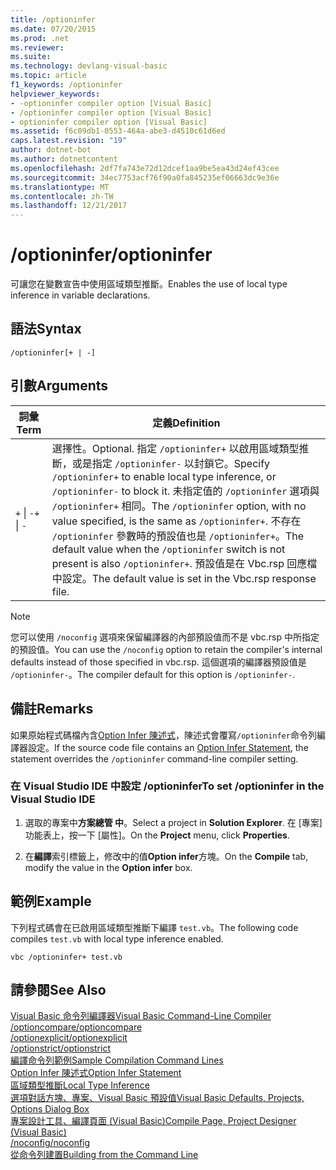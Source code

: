 ```yaml
---
title: /optioninfer
ms.date: 07/20/2015
ms.prod: .net
ms.reviewer: 
ms.suite: 
ms.technology: devlang-visual-basic
ms.topic: article
f1_keywords: /optioninfer
helpviewer_keywords:
- -optioninfer compiler option [Visual Basic]
- /optioninfer compiler option [Visual Basic]
- optioninfer compiler option [Visual Basic]
ms.assetid: f6c09db1-0553-464a-abe3-d4510c61d6ed
caps.latest.revision: "19"
author: dotnet-bot
ms.author: dotnetcontent
ms.openlocfilehash: 2df7fa743e72d12dcef1aa9be5ea43d24ef43cee
ms.sourcegitcommit: 34ec7753acf76f90a0fa845235ef06663dc9e36e
ms.translationtype: MT
ms.contentlocale: zh-TW
ms.lasthandoff: 12/21/2017
---
```

# <a name="optioninfer"></a><span data-ttu-id="8a92d-102">/optioninfer</span><span class="sxs-lookup"><span data-stu-id="8a92d-102">/optioninfer</span></span>
<span data-ttu-id="8a92d-103">可讓您在變數宣告中使用區域類型推斷。</span><span class="sxs-lookup"><span data-stu-id="8a92d-103">Enables the use of local type inference in variable declarations.</span></span>  
  
## <a name="syntax"></a><span data-ttu-id="8a92d-104">語法</span><span class="sxs-lookup"><span data-stu-id="8a92d-104">Syntax</span></span>  
  
```  
/optioninfer[+ | -]  
```  
  
## <a name="arguments"></a><span data-ttu-id="8a92d-105">引數</span><span class="sxs-lookup"><span data-stu-id="8a92d-105">Arguments</span></span>  
  
|<span data-ttu-id="8a92d-106">詞彙</span><span class="sxs-lookup"><span data-stu-id="8a92d-106">Term</span></span>|<span data-ttu-id="8a92d-107">定義</span><span class="sxs-lookup"><span data-stu-id="8a92d-107">Definition</span></span>|  
|---|---|  
|<span data-ttu-id="8a92d-108">`+` &#124; `-`</span><span class="sxs-lookup"><span data-stu-id="8a92d-108">`+` &#124; `-`</span></span>|<span data-ttu-id="8a92d-109">選擇性。</span><span class="sxs-lookup"><span data-stu-id="8a92d-109">Optional.</span></span> <span data-ttu-id="8a92d-110">指定 `/optioninfer+` 以啟用區域類型推斷，或是指定 `/optioninfer-` 以封鎖它。</span><span class="sxs-lookup"><span data-stu-id="8a92d-110">Specify `/optioninfer+` to enable local type inference, or `/optioninfer-` to block it.</span></span> <span data-ttu-id="8a92d-111">未指定值的 `/optioninfer` 選項與 `/optioninfer+` 相同。</span><span class="sxs-lookup"><span data-stu-id="8a92d-111">The `/optioninfer` option, with no value specified, is the same as `/optioninfer+`.</span></span> <span data-ttu-id="8a92d-112">不存在 `/optioninfer` 參數時的預設值也是 `/optioninfer+`。</span><span class="sxs-lookup"><span data-stu-id="8a92d-112">The default value when the `/optioninfer` switch is not present is also `/optioninfer+`.</span></span> <span data-ttu-id="8a92d-113">預設值是在 Vbc.rsp 回應檔中設定。</span><span class="sxs-lookup"><span data-stu-id="8a92d-113">The default value is set in the Vbc.rsp response file.</span></span>|  
  
> [!NOTE]
>  <span data-ttu-id="8a92d-114">您可以使用 `/noconfig` 選項來保留編譯器的內部預設值而不是 vbc.rsp 中所指定的預設值。</span><span class="sxs-lookup"><span data-stu-id="8a92d-114">You can use the `/noconfig` option to retain the compiler's internal defaults instead of those specified in vbc.rsp.</span></span> <span data-ttu-id="8a92d-115">這個選項的編譯器預設值是 `/optioninfer-`。</span><span class="sxs-lookup"><span data-stu-id="8a92d-115">The compiler default for this option is `/optioninfer-`.</span></span>  
  
## <a name="remarks"></a><span data-ttu-id="8a92d-116">備註</span><span class="sxs-lookup"><span data-stu-id="8a92d-116">Remarks</span></span>  
 <span data-ttu-id="8a92d-117">如果原始程式碼檔內含[Option Infer 陳述式](../../../visual-basic/language-reference/statements/option-infer-statement.md)，陳述式會覆寫`/optioninfer`命令列編譯器設定。</span><span class="sxs-lookup"><span data-stu-id="8a92d-117">If the source code file contains an [Option Infer Statement](../../../visual-basic/language-reference/statements/option-infer-statement.md), the statement overrides the `/optioninfer` command-line compiler setting.</span></span>  
  
### <a name="to-set-optioninfer-in-the-visual-studio-ide"></a><span data-ttu-id="8a92d-118">在 Visual Studio IDE 中設定 /optioninfer</span><span class="sxs-lookup"><span data-stu-id="8a92d-118">To set /optioninfer in the Visual Studio IDE</span></span>  
  
1.  <span data-ttu-id="8a92d-119">選取的專案中**方案總管 中**。</span><span class="sxs-lookup"><span data-stu-id="8a92d-119">Select a project in **Solution Explorer**.</span></span> <span data-ttu-id="8a92d-120">在 [專案] 功能表上，按一下 [屬性]。</span><span class="sxs-lookup"><span data-stu-id="8a92d-120">On the **Project** menu, click **Properties**.</span></span>  
  
2.  <span data-ttu-id="8a92d-121">在**編譯**索引標籤上，修改中的值**Option infer**方塊。</span><span class="sxs-lookup"><span data-stu-id="8a92d-121">On the **Compile** tab, modify the value in the **Option infer** box.</span></span>  
  
## <a name="example"></a><span data-ttu-id="8a92d-122">範例</span><span class="sxs-lookup"><span data-stu-id="8a92d-122">Example</span></span>  
 <span data-ttu-id="8a92d-123">下列程式碼會在已啟用區域類型推斷下編譯 `test.vb`。</span><span class="sxs-lookup"><span data-stu-id="8a92d-123">The following code compiles `test.vb` with local type inference enabled.</span></span>  
  
```  
vbc /optioninfer+ test.vb  
```  
  
## <a name="see-also"></a><span data-ttu-id="8a92d-124">請參閱</span><span class="sxs-lookup"><span data-stu-id="8a92d-124">See Also</span></span>  
 [<span data-ttu-id="8a92d-125">Visual Basic 命令列編譯器</span><span class="sxs-lookup"><span data-stu-id="8a92d-125">Visual Basic Command-Line Compiler</span></span>](../../../visual-basic/reference/command-line-compiler/index.md)  
 [<span data-ttu-id="8a92d-126">/optioncompare</span><span class="sxs-lookup"><span data-stu-id="8a92d-126">/optioncompare</span></span>](../../../visual-basic/reference/command-line-compiler/optioncompare.md)  
 [<span data-ttu-id="8a92d-127">/optionexplicit</span><span class="sxs-lookup"><span data-stu-id="8a92d-127">/optionexplicit</span></span>](../../../visual-basic/reference/command-line-compiler/optionexplicit.md)  
 [<span data-ttu-id="8a92d-128">/optionstrict</span><span class="sxs-lookup"><span data-stu-id="8a92d-128">/optionstrict</span></span>](../../../visual-basic/reference/command-line-compiler/optionstrict.md)  
 [<span data-ttu-id="8a92d-129">編譯命令列範例</span><span class="sxs-lookup"><span data-stu-id="8a92d-129">Sample Compilation Command Lines</span></span>](../../../visual-basic/reference/command-line-compiler/sample-compilation-command-lines.md)  
 [<span data-ttu-id="8a92d-130">Option Infer 陳述式</span><span class="sxs-lookup"><span data-stu-id="8a92d-130">Option Infer Statement</span></span>](../../../visual-basic/language-reference/statements/option-infer-statement.md)  
 [<span data-ttu-id="8a92d-131">區域類型推斷</span><span class="sxs-lookup"><span data-stu-id="8a92d-131">Local Type Inference</span></span>](../../../visual-basic/programming-guide/language-features/variables/local-type-inference.md)  
 [<span data-ttu-id="8a92d-132">選項對話方塊、專案、Visual Basic 預設值</span><span class="sxs-lookup"><span data-stu-id="8a92d-132">Visual Basic Defaults, Projects, Options Dialog Box</span></span>](/visualstudio/ide/reference/visual-basic-defaults-projects-options-dialog-box)  
 [<span data-ttu-id="8a92d-133">專案設計工具、編譯頁面 (Visual Basic)</span><span class="sxs-lookup"><span data-stu-id="8a92d-133">Compile Page, Project Designer (Visual Basic)</span></span>](/visualstudio/ide/reference/compile-page-project-designer-visual-basic)  
 [<span data-ttu-id="8a92d-134">/noconfig</span><span class="sxs-lookup"><span data-stu-id="8a92d-134">/noconfig</span></span>](../../../visual-basic/reference/command-line-compiler/noconfig.md)  
 [<span data-ttu-id="8a92d-135">從命令列建置</span><span class="sxs-lookup"><span data-stu-id="8a92d-135">Building from the Command Line</span></span>](../../../visual-basic/reference/command-line-compiler/building-from-the-command-line.md)
